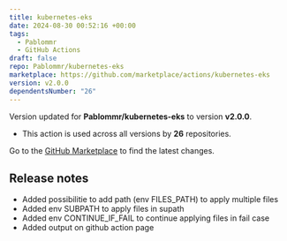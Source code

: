 ```yaml
---
title: kubernetes-eks
date: 2024-08-30 00:52:16 +00:00
tags:
  - Pablommr
  - GitHub Actions
draft: false
repo: Pablommr/kubernetes-eks
marketplace: https://github.com/marketplace/actions/kubernetes-eks
version: v2.0.0
dependentsNumber: "26"
---
```



Version updated for **Pablommr/kubernetes-eks** to version **v2.0.0**.
- This action is used across all versions by **26** repositories.

Go to the [GitHub Marketplace](https://github.com/marketplace/actions/kubernetes-eks) to find the latest changes.

## Release notes

- Added possibilitie to add path (env FILES_PATH) to apply multiple files
- Added env SUBPATH to apply files in supath
- Added env CONTINUE_IF_FAIL to continue applying files in fail case
- Added output on github action page
